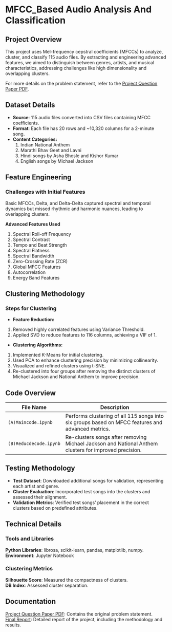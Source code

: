 # MFCC_Based Audio Analysis And Classification 
## Project Overview 
This project uses Mel-frequency cepstral coefficients (MFCCs) to analyze, cluster, and classify 115 audio files. By extracting and engineering advanced features, we aimed to distinguish between genres, artists, and musical characteristics, addressing challenges like high dimensionality and overlapping clusters.

For more details on the problem statement, refer to the [Project Question Paper PDF](Project_Question_Paper.pdf).

## Dataset Details 
- **Source**: 115 audio files converted into CSV files containing MFCC coefficients.
- **Format**: Each file has 20 rows and ~10,320 columns for a 2-minute song.
- **Content Categories:**
  1. Indian National Anthem
  2. Marathi Bhav Geet and Lavni
  3. Hindi songs by Asha Bhosle and Kishor Kumar
  4. English songs by Michael Jackson

## Feature Engineering 
### Challenges with Initial Features
Basic MFCCs, Delta, and Delta-Delta captured spectral and temporal dynamics but missed rhythmic and harmonic nuances, leading to overlapping clusters.

**Advanced Features Used**
1. Spectral Roll-off Frequency
2. Spectral Contrast
3. Tempo and Beat Strength
4. Spectral Flatness
5. Spectral Bandwidth
6. Zero-Crossing Rate (ZCR)
7. Global MFCC Features
8. Autocorrelation
9. Energy Band Features

## Clustering Methodology
### Steps for Clustering
- **Feature Reduction:**
 1. Removed highly correlated features using Variance Threshold.
 2. Applied SVD to reduce features to 116 columns, achieving a VIF of 1.
- **Clustering Algorithms:**
 1. Implemented K-Means for initial clustering.
 2. Used PCA to enhance clustering precision by minimizing collinearity.
 3. Visualized and refined clusters using t-SNE.
 4. Re-clustered into four groups after removing the distinct clusters of Michael Jackson and National Anthem to improve precision.

## Code Overview  

| **File Name**       | **Description**                                                                                 |  
|----------------------|-----------------------------------------------------------------------------------------------|  
| `(A)Maincode.ipynb`     | Performs clustering of all 115 songs into six groups based on MFCC features and advanced metrics. |  
| `(B)Reducdecode.ipynb`  | Re-clusters songs after removing Michael Jackson and National Anthem clusters for improved precision. |  


## Testing Methodology
- **Test Dataset**: Downloaded additional songs for validation, representing each artist and genre.
- **Cluster Evaluation**: Incorporated test songs into the clusters and assessed their alignment.
- **Validation Metrics**: Verified test songs’ placement in the correct clusters based on predefined attributes.

## Technical Details
### Tools and Libraries
**Python Libraries**: librosa, scikit-learn, pandas, matplotlib, numpy.<br>
**Environment**: Jupyter Notebook 
### Clustering Metrics
**Silhouette Score**: Measured the compactness of clusters.<br>
**DB Index**: Assessed cluster separation.

## Documentation
[Project Question Paper PDF](Project_Question_Paper.pdf): Contains the original problem statement.<br>
[Final Report](Final_Project_PPT.pdf): Detailed report of the project, including the methodology and results.

